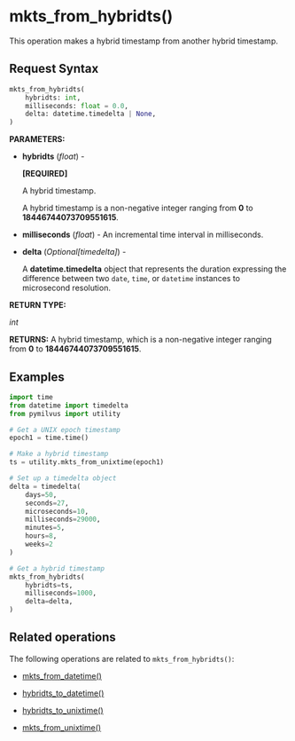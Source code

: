 # mkts_from_hybridts()

This operation makes a hybrid timestamp from another hybrid timestamp.

## Request Syntax

```python
mkts_from_hybridts(
    hybridts: int,
    milliseconds: float = 0.0,
    delta: datetime.timedelta | None,
)
```

**PARAMETERS:**

- **hybridts** (*float*) -

    **[REQUIRED]**

    A hybrid timestamp.

    A hybrid timestamp is a non-negative integer ranging from **0** to **18446744073709551615**.

- **milliseconds** (*float*) -
An incremental time interval in milliseconds.

- **delta** (*Optional[timedelta]*) -

    A **datetime.timedelta** object that represents the duration expressing the difference between two `date`, `time`, or `datetime` instances to microsecond resolution.

**RETURN TYPE:**

*int*

**RETURNS:**
A hybrid timestamp, which is a non-negative integer ranging from **0** to **18446744073709551615**.

## **Examples**

```python
import time
from datetime import timedelta
from pymilvus import utility

# Get a UNIX epoch timestamp
epoch1 = time.time()

# Make a hybrid timestamp
ts = utility.mkts_from_unixtime(epoch1)

# Set up a timedelta object
delta = timedelta(
    days=50,
    seconds=27,
    microseconds=10,
    milliseconds=29000,
    minutes=5,
    hours=8,
    weeks=2
)

# Get a hybrid timestamp
mkts_from_hybridts(
    hybridts=ts,
    milliseconds=1000,
    delta=delta,
)
```

## Related operations

The following operations are related to `mkts_from_hybridts()`:

- [mkts_from_datetime()](mkts_from_datetime.md)

- [hybridts_to_datetime()](hybridts_to_datetime.md)

- [hybridts_to_unixtime()](hybridts_to_unixtime.md)

- [mkts_from_unixtime()](mkts_from_unixtime.md)

